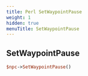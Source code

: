 ```yaml
---
title: Perl SetWaypointPause
weight: 1
hidden: true
menuTitle: SetWaypointPause
---
```

## SetWaypointPause
```perl
$npc->SetWaypointPause()
```